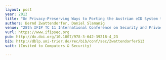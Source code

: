 ```yaml
---
layout: post
year: 2013
title: "On Privacy-Preserving Ways to Porting the Austrian eID System to the Public Cloud"
authors: Bernd Zwattendorfer, Daniel Slamanig
venue: "28th IFIP TC 11 International Conference on Security and Privacy Protection in Information Processing Systems - IFIP SEC 2013"
vurl: https://www.ifipsec.org
pub: http://dx.doi.org/10.1007/978-3-642-39218-4_23
bib: http://dblp.uni-trier.de/rec/bib/conf/sec/ZwattendorferS13
vatt: (Invited to Computers & Security)

---
```


